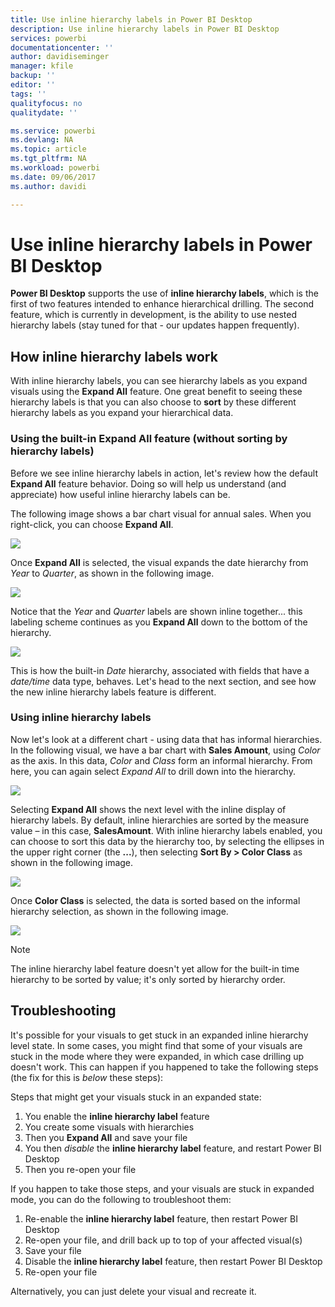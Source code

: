 ```yaml
---
title: Use inline hierarchy labels in Power BI Desktop
description: Use inline hierarchy labels in Power BI Desktop
services: powerbi
documentationcenter: ''
author: davidiseminger
manager: kfile
backup: ''
editor: ''
tags: ''
qualityfocus: no
qualitydate: ''

ms.service: powerbi
ms.devlang: NA
ms.topic: article
ms.tgt_pltfrm: NA
ms.workload: powerbi
ms.date: 09/06/2017
ms.author: davidi

---
```

# Use inline hierarchy labels in Power BI Desktop
**Power BI Desktop** supports the use of **inline hierarchy labels**, which is the first of two features intended to enhance hierarchical drilling. The second feature, which is currently in development, is the ability to use nested hierarchy labels (stay tuned for that - our updates happen frequently).   

## How inline hierarchy labels work
With inline hierarchy labels, you can see hierarchy labels as you expand visuals using the **Expand All** feature. One great benefit to seeing these hierarchy labels is that you can also choose to **sort** by these different hierarchy labels as you expand your hierarchical data.

### Using the built-in Expand All feature (without sorting by hierarchy labels)
Before we see inline hierarchy labels in action, let's review how the default **Expand All** feature behavior. Doing so will help us understand (and appreciate) how useful inline hierarchy labels can be.

The following image shows a bar chart visual for annual sales. When you right-click, you can choose **Expand All**.

![](media/desktop-inline-hierarchy-labels/inlinehierarchy_4.png)

Once **Expand All** is selected, the visual expands the date hierarchy from *Year* to *Quarter*, as shown in the following image.

![](media/desktop-inline-hierarchy-labels/inlinehierarchy_5.png)

Notice that the *Year* and *Quarter* labels are shown inline together... this labeling scheme continues as you **Expand All** down to the bottom of the hierarchy.

![](media/desktop-inline-hierarchy-labels/inlinehierarchy_6.png)

This is how the built-in *Date* hierarchy, associated with fields that have a *date/time* data type, behaves. Let's head to the next section, and see how the new inline hierarchy labels feature is different.

### Using inline hierarchy labels
Now let's look at a different chart - using data that has informal hierarchies. In the following visual, we have a bar chart with **Sales Amount**, using *Color* as the axis. In this data, *Color* and *Class* form an informal hierarchy. From here, you can again select *Expand All* to drill down into the hierarchy.

![](media/desktop-inline-hierarchy-labels/inlinehierarchy_7.png)

Selecting **Expand All** shows the next level with the inline display of hierarchy labels. By default, inline hierarchies are sorted by the measure value – in this case, **SalesAmount**. With inline hierarchy labels enabled, you can choose to sort this data by the hierarchy too, by selecting the ellipses in the upper right corner (the **...**), then selecting **Sort By > Color Class** as shown in the following image.

![](media/desktop-inline-hierarchy-labels/inlinehierarchy_8.png)

Once **Color Class** is selected, the data is sorted based on the informal hierarchy selection, as shown in the following image.

![](media/desktop-inline-hierarchy-labels/inlinehierarchy_9.png)

> [!NOTE]
> The inline hierarchy label feature doesn't yet allow for the built-in time hierarchy to be sorted by value; it's only sorted by hierarchy order.
> 
> 

## Troubleshooting
It's possible for your visuals to get stuck in an expanded inline hierarchy level state. In some cases, you might find that some of your visuals are stuck in the mode where they were expanded, in which case drilling up doesn't work. This can happen if you happened to take the following steps (the fix for this is *below* these steps):

Steps that might get your visuals stuck in an expanded state:

1. You enable the **inline hierarchy label** feature
2. You create some visuals with hierarchies
3. Then you **Expand All** and save your file
4. You then *disable* the **inline hierarchy label** feature, and restart Power BI Desktop
5. Then you re-open your file

If you happen to take those steps, and your visuals are stuck in expanded mode, you can do the following to troubleshoot them:

1. Re-enable the **inline hierarchy label** feature, then restart Power BI Desktop
2. Re-open your file, and drill back up to top of your affected visual(s)
3. Save your file
4. Disable the **inline hierarchy label** feature, then restart Power BI Desktop
5. Re-open your file

Alternatively, you can just delete your visual and recreate it.

